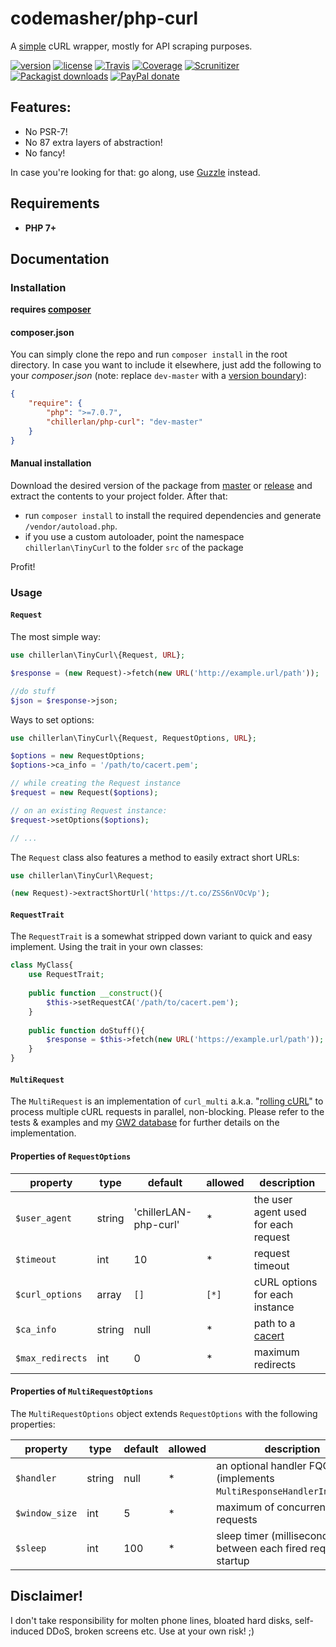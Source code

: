 # codemasher/php-curl
A [simple](https://twitter.com/andrey_butov/status/654035612513796096) cURL wrapper, mostly for API scraping purposes.

[![version][packagist-badge]][packagist]
[![license][license-badge]][license]
[![Travis][travis-badge]][travis]
[![Coverage][coverage-badge]][coverage]
[![Scrunitizer][scrutinizer-badge]][scrutinizer]
[![Packagist downloads][downloads-badge]][downloads]
[![PayPal donate][donate-badge]][donate]

[packagist-badge]: https://img.shields.io/packagist/v/chillerlan/php-curl.svg?style=flat-square
[packagist]: https://packagist.org/packages/chillerlan/php-curl
[license-badge]: https://img.shields.io/github/license/codemasher/php-curl.svg?style=flat-square
[license]: https://github.com/codemasher/php-curl/blob/master/LICENSE
[travis-badge]: https://img.shields.io/travis/codemasher/php-curl.svg?style=flat-square
[travis]: https://travis-ci.org/codemasher/php-curl
[coverage-badge]: https://img.shields.io/codecov/c/github/codemasher/php-curl.svg?style=flat-square
[coverage]: https://codecov.io/github/codemasher/php-curl
[scrutinizer-badge]: https://img.shields.io/scrutinizer/g/codemasher/php-curl.svg?style=flat-square
[scrutinizer]: https://scrutinizer-ci.com/g/codemasher/php-curl
[downloads-badge]: https://img.shields.io/packagist/dt/chillerlan/php-curl.svg?style=flat-square
[downloads]: https://packagist.org/packages/chillerlan/php-curl/stats
[donate-badge]: https://img.shields.io/badge/donate-paypal-ff33aa.svg?style=flat-square
[donate]: https://www.paypal.com/cgi-bin/webscr?cmd=_s-xclick&hosted_button_id=WLYUNAT9ZTJZ4

## Features:

 - No PSR-7!
 - No 87 extra layers of abstraction!
 - No fancy!
   
In case you're looking for that: go along, use [Guzzle](https://github.com/guzzle/guzzle) instead. 

## Requirements
- **PHP 7+**

## Documentation
### Installation
**requires [composer](https://getcomposer.org)**

#### composer.json
You can simply clone the repo and run `composer install` in the root directory. 
In case you want to include it elsewhere, just add the following to your *composer.json*
(note: replace `dev-master` with a [version boundary](https://getcomposer.org/doc/articles/versions.md#summary)):
```json
{
	"require": {
		"php": ">=7.0.7",
		"chillerlan/php-curl": "dev-master"
	}
}
```

#### Manual installation

Download the desired version of the package from [master](https://github.com/codemasher/php-curl/archive/master.zip) or 
[release](https://github.com/codemasher/php-curl/releases) and extract the contents to your project folder. After that:
- run `composer install` to install the required dependencies and generate `/vendor/autoload.php`.
- if you use a custom autoloader, point the namespace `chillerlan\TinyCurl` to the folder `src` of the package 


Profit!

### Usage

#### `Request`

The most simple way:
```php
use chillerlan\TinyCurl\{Request, URL};

$response = (new Request)->fetch(new URL('http://example.url/path'));

//do stuff
$json = $response->json;
```

Ways to set options:
```php
use chillerlan\TinyCurl\{Request, RequestOptions, URL};

$options = new RequestOptions;
$options->ca_info = '/path/to/cacert.pem';

// while creating the Request instance
$request = new Request($options);

// on an existing Request instance:
$request->setOptions($options);

// ...
```

The `Request` class also features a method to easily extract short URLs:
 ```php
use chillerlan\TinyCurl\Request;

(new Request)->extractShortUrl('https://t.co/ZSS6nVOcVp');
 ```

#### `RequestTrait`

The `RequestTrait` is a somewhat stripped down variant to quick and easy implement. Using the trait in your own classes:
```php
class MyClass{
	use RequestTrait;
	
	public function __construct(){
		$this->setRequestCA('/path/to/cacert.pem');
	}
	
	public function doStuff(){
		$response = $this->fetch(new URL('https://example.url/path'));
	}
}
```

#### `MultiRequest`

The `MultiRequest` is an implementation of `curl_multi` a.k.a. "[rolling cURL](https://github.com/joshfraser/rolling-curl)" to process multiple cURL requests
in parallel, non-blocking. Please refer to the tests & examples and my [GW2 database](https://github.com/codemasher/gw2-database) for further details on the implementation.


####  Properties of `RequestOptions`

property | type | default | allowed | description
-------- | ---- | ------- | ------- | -----------
`$user_agent` | string | 'chillerLAN-php-curl' | * | the user agent used for each request
`$timeout` | int | 10 | * | request timeout
`$curl_options` | array | `[]` | `[*]` | cURL options for each instance
`$ca_info` | string | null | * | path to a [cacert](https://curl.haxx.se/ca/cacert.pem)
`$max_redirects` | int | 0 | * | maximum redirects

####  Properties of `MultiRequestOptions`

The `MultiRequestOptions` object extends `RequestOptions` with the following properties:

property | type | default | allowed | description
-------- | ---- | ------- | ------- | -----------
`$handler` | string | null | * | an optional handler FQCN (implements `MultiResponseHandlerInterface`)
`$window_size` | int | 5 | * | maximum of concurrent requests
`$sleep` | int | 100 | * | sleep timer (milliseconds) between each fired request on startup
 
 
## Disclaimer!
I don't take responsibility for molten phone lines, bloated hard disks, self-induced DDoS, broken screens etc. Use at your own risk! ;)
